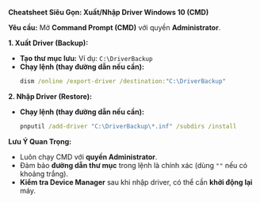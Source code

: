 **Cheatsheet Siêu Gọn: Xuất/Nhập Driver Windows 10 (CMD)**

**Yêu cầu:** Mở **Command Prompt (CMD)** với quyền **Administrator**.

**1. Xuất Driver (Backup):**

* **Tạo thư mục lưu:** Ví dụ: `C:\DriverBackup`
* **Chạy lệnh (thay đường dẫn nếu cần):**
    ```cmd
    dism /online /export-driver /destination:"C:\DriverBackup"
    ```

**2. Nhập Driver (Restore):**

* **Chạy lệnh (thay đường dẫn nếu cần):**
    ```cmd
    pnputil /add-driver "C:\DriverBackup\*.inf" /subdirs /install
    ```

**Lưu Ý Quan Trọng:**

* Luôn chạy CMD với **quyền Administrator**.
* Đảm bảo **đường dẫn thư mục** trong lệnh là chính xác (dùng `""` nếu có khoảng trắng).
* **Kiểm tra Device Manager** sau khi nhập driver, có thể cần **khởi động lại** máy.

